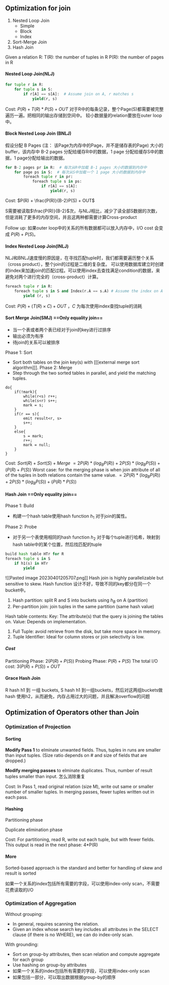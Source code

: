
## Optimization for join

1. Nested Loop Join
	+ Simple
	+ Block
	+ Index 
1. Sort-Merge Join 
2. Hash Join

Given a relation R:
T(R): the number of tuples in R
P(R): the number of pages in R

#### Nested Loop Join(NLJ) 

``` python
for tuple r in R:
	for tuple s in S:
		if r[A] == s[A]:  # Assume join on A, r matches s
			yield(r, s)
```

Cost: $P(R) + T(R) * P(S) + OUT$
对于R中的每条记录，整个Page(S)都需要被完整遍历一遍。把相同的输出存储到空间中。
较小数据量的relation要放在outer loop中。

#### Block Nested Loop Join (BNLJ) 

假设分配 B Pages (注： 该Page为内存中的Page，并不是储存表的Page) 大小的buffer，该内存中 B-2 pages 分配给缓存R中的数据，1 page 分配给缓存S中的数据，1 page分配给输出的数据。

``` python
for B-2 pages pr in R:	# 每次从R中加载 B-1 pages 大小的数据到内存中
	for page ps in S:  # 每次从S中加载一个 1 page 大小的数据到内存中
		foreach tuple r in pr:
			foreach tuple s in ps:
				if r[A] == s[A]:
					yield(r, s)
```

Cost: $P(R) + \frac{P(R)}{B-2}P(S) + OUT$

S需要被读取$\frac{P(R)}{B-2}$次，与NLJ相比，减少了读全部S数据的次数，但是消耗了更多的内存空间，并且这两种都需要计算Cross-product

Follow up: 如果outer loop中的关系的所有数据都可以放入内存中，I/O cost 会变成 $P(R) + P(S)$。

#### Index Nested Loop Join(INLJ)

NLJ和BNLJ速度慢的原因是，在寻找匹配tuple时，我们都需要遍历整个关系（cross product），整个join的过程是二维的复杂度。
可以使用数据库建立时创建的index来加速join的匹配过程。可以使用index去查找满足condition的数据，来避免对两个进行完全的（cross-product）计算。

``` python
foreach tuple r in R:
	foreach tuple s in S and Index(r.A == s.A) # Assume the index on A
		yield (r, s)
```

Cost: $P(R) + (T(R) \times C) + OUT$ ，$C$ 为每次使用index查找tuple的消耗


#### Sort Merge Join(SMJ) ==Only equality join==

+ 当一个表或者两个表已经对于join的key进行过排序
+ 输出必须为有序
+ 待join的关系可以被排序

Phase 1: Sort
+ Sort both tables on the join key(s) with [[[external merge sort algorithm]]].
Phase 2: Merge
+ Step through the two sorted tables in parallel, and yield the matching tuples.

```
do{
	if(!mark){
		while(r<s) r++;
		while(s<r) s++;
		mark = s;
	}
	if(r == s){
		emit result<r, s>
		s++;
	}
	else{
		s = mark;
		r++;
		mark = null;
	}
}
```

Cost: 
$Sort(R) + Sort(S) + Merge$
$=2P(R) * (log_BP(R)) + 2P(S) * (log_BP(S)) + (P(R)+P(S))$
Worst case: for the merging phase is when join attribute of all of the tuples in both relations contain the same value.
$=2P(R) * (log_BP(R)) + 2P(S) * (log_BP(S)) + (P(R)*P(S))$

#### Hash Join ==Only equality join==

Phase 1: Build
+ 构建一个hash table使用hash function $h_1$ 对于join的属性。

Phase 2: Probe
+ 对于另一个表使用相同的hash function $h_2$ 对于每个tuple进行哈希，映射到hash table中的某个位置，然后找匹配的tuple

``` python
build hash table HTr for R
foreach tuple s in S
	if h1(s) in HTr
		yield
```

![[Pasted image 20230401205707.png]]
Hash join is highly parallelizable but sensitive to skew. 
Hash function 设计不好，导致不同的key都分在同一个bucket中。
1. Hash partition: split R and S into buckets using $h_B$ on A (partition)
2. Per-partition join: join tuples in the same partition (same hash value)

Hash table contents:
Key: The attribute(s) that the query is joining the tables on.
Value: Depends on implementation. 
1. Full Tuple: avoid retrieve from the disk, but take more space in memory.
2. Tuple Identifier: Ideal for column stores or join selectivity is low.

##### Cost
Partitioning Phase:
$2(P(R) + P(S))$
Probing Phase:
$P(R)+P(S)$
The total I/O cost:
$3(P(R) + P(S)) + OUT$


#### Grace Hash Join
R hash h1 到 一组 buckets, S hash h1 到一组buckets，然后对这两组buckets做hash 使用h2，从而避免，内存占用过大的问题，并且解决overflow的问题


## Optimization of Operators other than Join

### Optimization of Projection

#### Sorting

**Modify Pass 1** to elminate unwanted fields. Thus, tuples in runs are smaller than input tuples. (Size ratio depends on # and size of fields that are dropped.)

**Modify merging passes** to elminate duplicates. Thus, number of result tuples smaller than input. 怎么消除重复

Cost: In Pass 1, read original relation (size M), write out same or smaller number of smaller tuples. In merging passes, fewer tuples written out in each pass.

#### Hashing

Partitioning phase

Duplicate elimination phase

Cost: For partitioning, read R, write out each tuple, but with fewer fields. This output is read in the next phase: 4*P(R)

#### More

Sorted-based approach is the standard and better for handling of skew and result is sorted

如果一个关系的index包括所有需要的字段，可以使用index-only scan，不需要花费读取的I/O



### Optimization of Aggregation

Without grouping:
+ In general, requires scanning the relation. 
+ Given an index whose search key includes all attributes in the SELECT clause (if there is no WHERE), we can do index-only scan.

With grounding:
+ Sort on group-by attributes, then scan relation and compute aggregate for each group
+ Use hashing on group-by attributes
+ 如果一个关系的index包括所有需要的字段，可以使用index-only scan
+ 如果包括一部分，可以取出数据根据group-by的顺序